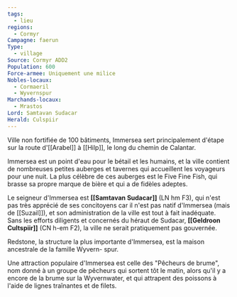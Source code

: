 ```yaml
---
tags:
  - lieu
regions:
  - Cormyr
Campagne: faerun
Type:
  - village
Source: Cormyr ADD2
Population: 600
Force-armee: Uniquement une milice
Nobles-locaux:
  - Cormaeril
  - Wyvernspur
Marchands-locaux:
  - Mrastos
Lord: Samtavan Sudacar
Herald: Culspiir
---
```

Ville non fortifiée de 100 bâtiments, Immersea sert principalement d'étape sur la route d'[[Arabel]] à [[Hilp]], le long du chemin de Calantar.

Immersea est un point d'eau pour le bétail et les humains, et la ville contient de nombreuses petites auberges et tavernes qui accueillent les voyageurs pour une nuit. La plus célèbre de ces auberges est le Five Fine Fish, qui brasse sa propre marque de bière et qui a de fidèles adeptes.

Le seigneur d'Immersea est **[[Samtavan Sudacar]]** (LN hm F3), qui n'est pas très apprécié de ses concitoyens car il n'est pas natif d'Immersea (mais de [[Suzail]]), et son administration de la ville est tout à fait inadéquate. Sans les efforts diligents et concernés du héraut de Sudacar, **[[Geldroon Cultspiir]]** (CN h-em F2), la ville ne serait pratiquement pas gouvernée.

Redstone, la structure la plus importante d'Immersea, est la maison ancestrale de la famille Wyvern- spur.

Une attraction populaire d'Immersea est celle des "Pêcheurs de brume", nom donné à un groupe de pêcheurs qui sortent tôt le matin, alors qu'il y a encore de la brume sur la Wyvernwater, et qui attrapent des poissons à l'aide de lignes traînantes et de filets.